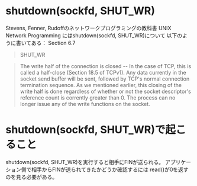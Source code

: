 # shutdown(sockfd, SHUT_WR)

Stevens, Fenner, Rudoffのネットワークプログラミングの教科書
UNIX Network Programming にはshutdown(sockfd, SHUT_WR)について
以下のように書いてある： Section 6.7

> SHUT_WR

> The write half of the connection is closed -- In the case of
> TCP, this is called a half-close (Section 18.5 of TCPv1).
> Any data currently in the socket send buffer will be sent,
> followed by TCP's normal connection termination sequence.
> As we mentioned earlier, this closing of the write half
> is done regardless of whether or not the socket descriptor's
> reference count is corrently greater than 0.  The process
> can no longer issue any of the write functions on the socket.

# shutdown(sockfd, SHUT_WR)で起こること

shutdown(sockfd, SHUT_WR)を実行すると相手にFINが送られる。
アプリケーション側で相手からFINが送られてきたかどうか確認するには
read()が0を返すのを見る必要がある。
